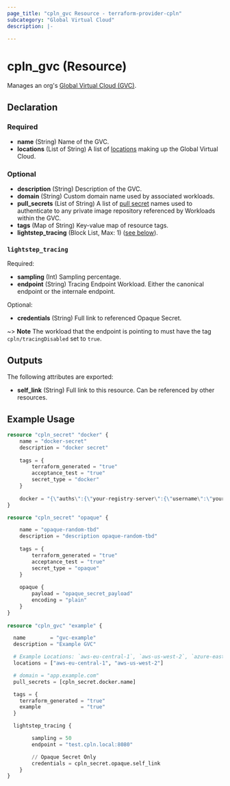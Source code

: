 ```yaml
---
page_title: "cpln_gvc Resource - terraform-provider-cpln"
subcategory: "Global Virtual Cloud"
description: |-
  
---
```


# cpln_gvc (Resource)

Manages an org's [Global Virtual Cloud (GVC)](https://docs.controlplane.com/reference/gvc).

## Declaration

### Required

- **name** (String) Name of the GVC.
- **locations** (List of String) A list of [locations](https://docs.controlplane.com/reference/location#current) making up the Global Virtual Cloud.


### Optional

- **description** (String) Description of the GVC.
- **domain** (String) Custom domain name used by associated workloads.
- **pull_secrets** (List of String) A list of [pull secret](https://docs.controlplane.com/reference/gvc#pull-secrets) names used to authenticate to any private image repository referenced by Workloads within the GVC.
- **tags** (Map of String) Key-value map of resource tags.
- **lightstep_tracing** (Block List, Max: 1) ([see below](#nestedblock--lightstep_tracing)).

<a id="nestedblock--lightstep_tracing"></a>
 ### `lightstep_tracing`


Required:

- **sampling** (Int) Sampling percentage.
- **endpoint** (String) Tracing Endpoint Workload. Either the canonical endpoint or the internale endpoint. 

Optional:

- **credentials** (String) Full link to referenced Opaque Secret. 

~> **Note** The workload that the endpoint is pointing to must have the tag `cpln/tracingDisabled` set to  `true`.

  
## Outputs

The following attributes are exported:

- **self_link** (String) Full link to this resource. Can be referenced by other resources. 

## Example Usage

```terraform
resource "cpln_secret" "docker" {
	name = "docker-secret"
	description = "docker secret" 
					
	tags = {
		terraform_generated = "true"
		acceptance_test = "true"
		secret_type = "docker"
	} 
			
	docker = "{\"auths\":{\"your-registry-server\":{\"username\":\"your-name\",\"password\":\"your-pword\",\"email\":\"your-email\",\"auth\":\"<Secret>\"}}}"
}

resource "cpln_secret" "opaque" {

	name = "opaque-random-tbd"
	description = "description opaque-random-tbd" 
				
	tags = {
		terraform_generated = "true"
		acceptance_test = "true"
		secret_type = "opaque"
	} 
		
	opaque {
		payload = "opaque_secret_payload"
		encoding = "plain"
	}
}
  
resource "cpln_gvc" "example" {

  name        = "gvc-example"
  description = "Example GVC"

  # Example Locations: `aws-eu-central-1`, `aws-us-west-2`, `azure-east2`, `gcp-us-east1`
  locations = ["aws-eu-central-1", "aws-us-west-2"]

  # domain = "app.example.com"
  pull_secrets = [cpln_secret.docker.name]

  tags = {
    terraform_generated = "true"
    example             = "true"
  }

  lightstep_tracing {

		sampling = 50
		endpoint = "test.cpln.local:8080"

		// Opaque Secret Only
		credentials = cpln_secret.opaque.self_link
	}	
}
```